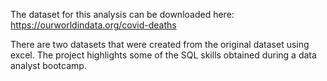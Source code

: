 The dataset for this analysis can be downloaded here: https://ourworldindata.org/covid-deaths

There are two datasets that were created from the original dataset using excel.
The project highlights some of the SQL skills obtained during a data analyst bootcamp. 
